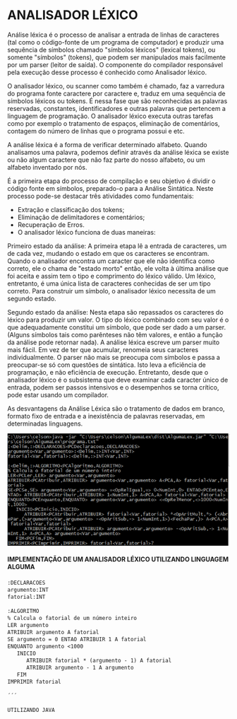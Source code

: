 # ANALISADOR LÉXICO

Análise léxica é o processo de analisar a entrada de linhas de caracteres (tal como o código-fonte de um programa de computador) e produzir uma sequência de símbolos chamado "símbolos léxicos" (lexical tokens), ou somente "símbolos" (tokens), que podem ser manipulados mais facilmente por um parser (leitor de saída). O componente do compilador responsável pela execução desse processo é conhecido como Analisador léxico.

O analisador léxico, ou scanner como também é chamado, faz a varredura do programa fonte caractere por caractere e, traduz em uma sequência de símbolos léxicos ou tokens. É nessa fase que são reconhecidas as palavras reservadas, constantes, identificadores e outras palavras que pertencem a linguagem de programação. O analisador léxico executa outras tarefas como por exemplo o tratamento de espaços, eliminação de comentários, contagem do número de linhas que o programa possui e etc.

A análise léxica é a forma de verificar determinado alfabeto. Quando analisamos uma palavra, podemos definir através da análise léxica se existe ou não algum caractere que não faz parte do nosso alfabeto, ou um alfabeto inventado por nós.

É a primeira etapa do processo de compilação e seu objetivo é dividir o código fonte em símbolos, preparado-o para a Análise Sintática. Neste processo pode-se destacar três atividades como fundamentais:

* Extração e classificação dos tokens;
* Eliminação de delimitadores e comentários;
* Recuperação de Erros.
* O analisador léxico funciona de duas maneiras:

Primeiro estado da análise: A primeira etapa lê a entrada de caracteres, um de cada vez, mudando o estado em que os caracteres se encontram. Quando o analisador encontra um caracter que ele não identifica como correto, ele o chama de "estado morto" então, ele volta à última análise que foi aceita e assim tem o tipo e comprimento do léxico válido.
Um léxico, entretanto, é uma única lista de caracteres conhecidas de ser um tipo correto. Para construir um símbolo, o analisador léxico necessita de um segundo estado.

Segundo estado da análise: Nesta etapa são repassados os caracteres do léxico para produzir um valor. O tipo do léxico combinado com seu valor é o que adequadamente constitui um símbolo, que pode ser dado a um parser. (Alguns símbolos tais como parênteses não têm valores, e então a função da análise pode retornar nada).
A análise léxica escreve um parser muito mais fácil. Em vez de ter que acumular, renomeia seus caracteres individualmente. O parser não mais se preocupa com símbolos e passa a preocupar-se só com questões de sintática. Isto leva a eficiência de programação, e não eficiência de execução. Entretanto, desde que o analisador léxico é o subsistema que deve examinar cada caracter único de entrada, podem ser passos intensivos e o desempenhos se torna crítico, pode estar usando um compilador.

As desvantagens da Análise Léxica são o tratamento de dados em branco, formato fixo de entrada e a inexistência de palavras reservadas, em determinadas linguagens.


<img src= "imgAlgumalex.PNG">

#### IMPLEMENTAÇÃO DE UM ANALISADOR LÉXICO UTILIZANDO LINGUAGEM ALGUMA
```
:DECLARACOES
argumento:INT
fatorial:INT

:ALGORITMO
% Calcula o fatorial de um número inteiro
LER argumento
ATRIBUIR argumento A fatorial
SE argumento = 0 ENTAO ATRIBUIR 1 A fatorial
ENQUANTO argumento <1000
   INICIO
      ATRIBUIR fatorial * (argumento - 1) A fatorial
      ATRIBUIR argumento - 1 A argumento
   FIM
IMPRIMIR fatorial

´´´

UTILIZANDO JAVA

